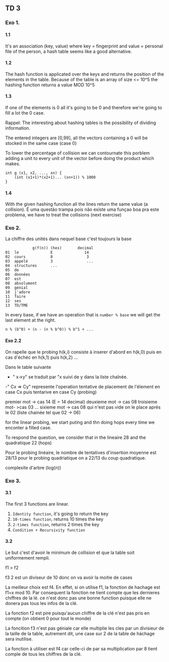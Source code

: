 ## TD 3


### Exo 1.

#### 1.1

It's an association (key, value) where key = fingerprint and value = personal file of the person, a hash table seems like a good alternative.

#### 1.2

The hash function is applicated over the keys and returns the position of the elements in the table. Because of the table is an array of size <= 10^5 the hashing function returns a value MOD 10^5

#### 1.3

If one of the elements is 0 all it's going to be 0 and therefore we're going to fill a lot the 0 case. 

Rappel: The interesting about hashing tables is the possibility of dividing information.

The entered integers are [0,99], all the vectors containing a 0 will be stocked in the same case (case 0)

To lower the percentage of collision we can contournate this porblem adding a unit to every unit of the vector before doing the product which makes.
~~~
int g (x1, x2, ..., xn) {
    (int (x1+1)*(x2+1)... (xn+1)) % 1000
}
~~~

#### 1.4

With the given hashing function all the lines return the same value (a collision). É uma questão trampa pois não existe uma funçao boa pra este problema, we have to treat the collisions (next exercise)

### Exo 2.

La chiffre des unités dans nequel base c'est toujours la base

~~~
            g(f(n)) (hex)       decimal
01  le              E              14
02  cours           8               3
03  appelé          3               ...
04  structures      ...
05  de 
06  données
07  est
08  absolument
09  génial
10  j'adore
11  faire
12  ses
13  TD/TME
~~~

In every base, if we have an operation that is `number % base` we will get the last element at the right.

`n % (b^0) + (n - (n % b^0)) % b^1 + ...`

 #### Exo 2.2

 On rapelle que le probing h(k,i) consiste à inserer d'abord en h(k,0) puis en cas d'échéc en h(k,1) puis h(k,2) ...

 Dans le table suivante 

 - " x->y" se traduit par "x suivi de y dans la liste chaînée.

 -" Cx => Cy" represente l'operation tentative de placement de l'élement en case Cx puis tentarive en case Cy (probing)

premier mot -> cas 14 (E = 14 decimal)
deuxieme mot -> cas 08
troisieme mot- >cas 03
...
sixieme mot -> cas 08 qui n'est pas vide on le place aprés le 02 (liste chainée tel que 02 -> 06)

for the linear probing, we start puting and thn doing hops every time we enconter a filled case.



To respond the question, we consider that in the lineaire 28 and the quadratique 22 (hops)

Pour le probing linéaire, le nombre de tentatives d'insertion moyenne est 28/13 pour le probing quadriatique on a 22/13 du coup quadratique.

complexite d'arbre (log(n))

### Exo 3.

#### 3.1

The first 3 functions are linear.

1. `Identity function`, it's going to return the key
2. `10-times function`, returns 10 times the key
3. `2-times function`, returns 2 times the key
4. `Condition + Recursivity function`

#### 3.2

Le but c'est d'avoir le minimum de collision et que la table soit uniformement rempli.

f1 > f2

f3 2 est un diviseur de 10 donc on va avoir la moitie de cases 

La meilleur choix est f4. En effet, si on utilise f1, la fonction de hachage est f1=x mod 10. Par consequent la fonction ne tient compte que les dernieres chiffres de la lé. ce n'est donc pas une bonne function puisque elle ne donera pas tous les infos de la clé.

La fonction f2 est pire puisqu'aucun chiffre de la clé n'est pas pris en compte (on obtient 0 pour tout le monde)

La foncition f3 n'est pas géniale car elle multiplie les cles par un divisieur de la taille de la table, autrement dit, une case sur 2 de la table de háchage sera inutilise. 

La fonction à utiliser est f4 car celle-ci de par sa multiplication par 8 tient comple de tous les chiffres de la clé.
